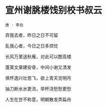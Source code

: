 # 宣州谢朓楼饯别校书叔云

`唐 · 李白`

弃我去者，昨日之日不可留

乱我心者，今日之日多烦忧

长风万里送秋雁，对此可以酣高楼

蓬莱文章建安骨，中间小谢又清发

俱怀逸兴壮思飞，欲上青天览明月

抽刀断水水更流，举杯浇愁愁更愁

人生在世不称意，明朝散发弄扁舟

